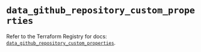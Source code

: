 # `data_github_repository_custom_properties`

Refer to the Terraform Registry for docs: [`data_github_repository_custom_properties`](https://registry.terraform.io/providers/integrations/github/6.7.1/docs/data-sources/repository_custom_properties).
